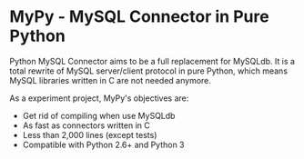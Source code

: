 MyPy - MySQL Connector in Pure Python
=====================================

Python MySQL Connector aims to be a full replacement for MySQLdb. It is a total rewrite of MySQL server/client protocol in pure Python, which means MySQL libraries written in C are not needed anymore.

As a experiment project, MyPy's objectives are:

  -  Get rid of compiling when use MySQLdb
  -  As fast as connectors written in C
  -  Less than 2,000 lines (except tests)
  -  Compatible with Python 2.6+ and Python 3


